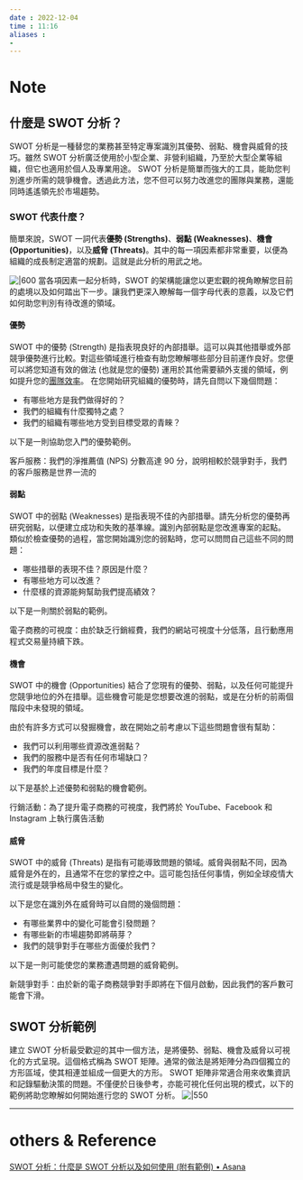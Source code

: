 ```yaml
---
date : 2022-12-04
time : 11:16
aliases :
- 
---
```

# Note
## 什麼是 SWOT 分析？
SWOT 分析是一種替您的業務甚至特定專案識別其優勢、弱點、機會與威脅的技巧。雖然 SWOT 分析廣泛使用於小型企業、非營利組織，乃至於大型企業等組織，但它也適用於個人及專業用途。
SWOT 分析是簡單而強大的工具，能助您判別進步所需的競爭機會。透過此方法，您不但可以努力改進您的團隊與業務，還能同時遙遙領先於市場趨勢。

### SWOT 代表什麼？
簡單來說，SWOT 一詞代表**優勢 (Strengths)**、**弱點 (Weaknesses)**、**機會 (Opportunities)**，以及**威脅 (Threats)**。其中的每一項因素都非常重要，以便為組織的成長制定適當的規劃。這就是此分析的用武之地。

![|600](Pasted%20image%2020230324074034.png)
當各項因素一起分析時，SWOT 的架構能讓您以更宏觀的視角瞭解您目前的處境以及如何踏出下一步。讓我們更深入瞭解每一個字母代表的意義，以及它們如何助您判別有待改進的領域。

#### 優勢
SWOT 中的優勢 (Strength) 是指表現良好的內部措舉。這可以與其他措舉或外部競爭優勢進行比較。對這些領域進行檢查有助您瞭解哪些部分目前運作良好。您便可以將您知道有效的做法 (也就是您的優勢) 運用於其他需要額外支援的領域，例如提升您的[團隊效率](https://asana.com/zh-tw/resources/ways-improve-team-efficiency-work)。
在您開始研究組織的優勢時，請先自問以下幾個問題：
-   有哪些地方是我們做得好的？
-   我們的組織有什麼獨特之處？
-   我們的組織有哪些地方受到目標受眾的青睞？

以下是一則協助您入門的優勢範例。

客戶服務：我們的淨推薦值 (NPS) 分數高達 90 分，說明相較於競爭對手，我們的客戶服務是世界一流的

#### 弱點
SWOT 中的弱點 (Weaknesses) 是指表現不佳的內部措舉。請先分析您的優勢再研究弱點，以便建立成功和失敗的基準線。識別內部弱點是您改進專案的起點。
類似於檢查優勢的過程，當您開始識別您的弱點時，您可以問問自己這些不同的問題：
-   哪些措舉的表現不佳？原因是什麼？
-   有哪些地方可以改進？
-   什麼樣的資源能夠幫助我們提高績效？

以下是一則關於弱點的範例。

電子商務的可視度：由於缺乏行銷經費，我們的網站可視度十分低落，且行動應用程式交易量持續下跌。

#### 機會
SWOT 中的機會 (Opportunities) 結合了您現有的優勢、弱點，以及任何可能提升您競爭地位的外在措舉。這些機會可能是您想要改進的弱點，或是在分析的前兩個階段中未發現的領域。

由於有許多方式可以發掘機會，故在開始之前考慮以下這些問題會很有幫助：
-   我們可以利用哪些資源改進弱點？
-   我們的服務中是否有任何市場缺口？
-   我們的年度目標是什麼？

以下是基於上述優勢和弱點的機會範例。

行銷活動：為了提升電子商務的可視度，我們將於 YouTube、Facebook 和 Instagram 上執行廣告活動

#### 威脅

SWOT 中的威脅 (Threats) 是指有可能導致問題的領域。威脅與弱點不同，因為威脅是外在的，且通常不在您的掌控之中。這可能包括任何事情，例如全球疫情大流行或是競爭格局中發生的變化。

以下是您在識別外在威脅時可以自問的幾個問題：
-   有哪些業界中的變化可能會引發問題？
-   有哪些新的市場趨勢即將萌芽？
-   我們的競爭對手在哪些方面優於我們？
    
以下是一則可能使您的業務遭遇問題的威脅範例。

新競爭對手：由於新的電子商務競爭對手即將在下個月啟動，因此我們的客戶數可能會下滑。

## SWOT 分析範例

建立 SWOT 分析最受歡迎的其中一個方法，是將優勢、弱點、機會及威脅以可視化的方式呈現。這個格式稱為 SWOT 矩陣。通常的做法是將矩陣分為四個獨立的方形區域，使其相連並組成一個更大的方形。
SWOT 矩陣非常適合用來收集資訊和記錄驅動決策的問題。不僅便於日後參考，亦能可視化任何出現的模式，以下的範例將助您瞭解如何開始進行您的 SWOT 分析。
![|550](Pasted%20image%2020230324074140.png)

---
# others &  Reference
[SWOT 分析：什麼是 SWOT 分析以及如何使用 (附有範例) • Asana](https://asana.com/zh-tw/resources/swot-analysis?gclid=CjwKCAiAhKycBhAQEiwAgf19ejTOCK8KacLDKrtFL_DFrY5kztu9VYir_gL_6f0vnHVey2JQdRAqzhoCFp8QAvD_BwE&gclsrc=aw.ds)